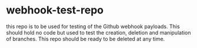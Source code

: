 # webhook-test-repo
this repo is to be used for testing of the Github webhook payloads.  This should hold no code but used to test the creation, deletion and manipulation of branches.  This repo should be ready to be deleted at any time.
